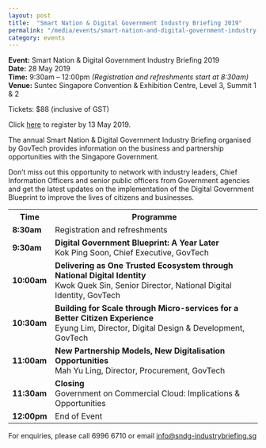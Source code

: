 ```yaml
---
layout: post
title:  "Smart Nation & Digital Government Industry Briefing 2019"
permalink: "/media/events/smart-nation-and-digital-government-industry-briefing-2019"
category: events
---
```


**Event:** Smart Nation & Digital Government Industry Briefing 2019<br>
**Date:** 28 May 2019 <br>
**Time:** 9:30am – 12:00pm *(Registration and refreshments start at 8:30am)* <br>
**Venue:** Suntec Singapore Convention & Exhibition Centre, Level 3, Summit 1 & 2 <br>


Tickets: $88 (inclusive of GST)
 
Click [here](https://www.sndg-industrybriefing.sg) to register by 13 May 2019.
 
The annual Smart Nation & Digital Government Industry Briefing organised by GovTech provides information on the business and partnership opportunities with the Singapore Government.
 
Don’t miss out this opportunity to network with industry leaders, Chief Information Officers and senior public officers from Government agencies and get the latest updates on the implementation of the Digital Government Blueprint to improve the lives of citizens and businesses.


<table>
  <tr>
    <th>Time</th>
    <th>Programme</th>
  </tr>
  <tr>
    <td><span style="font-weight:bold">8:30am</span></td>
    <td>Registration and refreshments</td>
  </tr>
  <tr>
    <td><span style="font-weight:bold">9:30am</span></td>
    <td><span style="font-weight:bold">Digital Government Blueprint: A Year Later</span><br>Kok Ping Soon, Chief Executive, GovTech</td>
  </tr>
  <tr>
    <td><span style="font-weight:bold">10:00am</span></td>
    <td><span style="font-weight:bold">Delivering as One Trusted Ecosystem through National Digital Identity</span><br>Kwok Quek Sin, Senior Director, National Digital Identity, GovTech</td>
  </tr>
  <tr>
    <td><span style="font-weight:bold">10:30am</span></td>
    <td><span style="font-weight:bold">Building for Scale through Micro-services for a Better Citizen Experience</span> <br>Eyung Lim, Director, Digital Design & Development, GovTech</td>
  </tr>
  <tr>
    <td><span style="font-weight:bold">11:00am</span></td>
    <td><span style="font-weight:bold">New Partnership Models, New Digitalisation Opportunities</span><br>Mah Yu Ling, Director, Procurement, GovTech</td>
  </tr>
  <tr>
    <td><span style="font-weight:bold">11:30am</span></td>
    <td><span style="font-weight:bold">Closing</span><br>Government on Commercial Cloud: Implications & Opportunities</td>
  </tr>
  <tr>
    <td><span style="font-weight:bold">12:00pm</span></td>
    <td>End of Event</td>
  </tr>
</table>


For enquiries, please call 6996 6710 or email <info@sndg-industrybriefing.sg>

